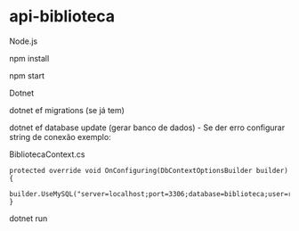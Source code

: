 ﻿# api-biblioteca
 

Node.js

npm install

npm start


Dotnet

dotnet ef migrations (se já tem)

dotnet ef database update (gerar banco de dados) -  Se der erro configurar string de conexão exemplo: 

BibliotecaContext.cs

    protected override void OnConfiguring(DbContextOptionsBuilder builder)
    {
        builder.UseMySQL("server=localhost;port=3306;database=biblioteca;user=root;password=1234");
    }

dotnet run
